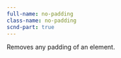 ```yaml
---
full-name: no-padding
class-name: no-padding
scnd-part: true
---
```

Removes any padding of an element.